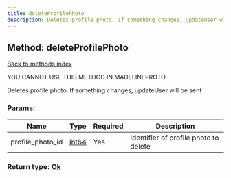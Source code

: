 ```yaml
---
title: deleteProfilePhoto
description: Deletes profile photo. If something changes, updateUser will be sent
---
```

## Method: deleteProfilePhoto  
[Back to methods index](index.md)


YOU CANNOT USE THIS METHOD IN MADELINEPROTO


Deletes profile photo. If something changes, updateUser will be sent

### Params:

| Name     |    Type       | Required | Description |
|----------|---------------|----------|-------------|
|profile\_photo\_id|[int64](../constructors/int64.md) | Yes|Identifier of profile photo to delete|


### Return type: [Ok](../types/Ok.md)

